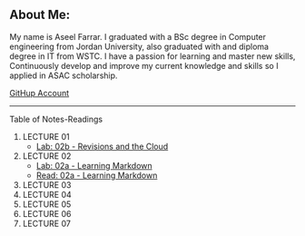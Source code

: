 
## About Me:
My name is Aseel Farrar. I graduated with a BSc degree in Computer engineering from Jordan University, also graduated with and diploma degree in IT from WSTC. I have a passion for learning and master new skills, Continuously develop and improve my current knowledge and skills so I applied in ASAC scholarship.

[GitHup Account](https://github.com/aseel-farrar)

***

Table of Notes-Readings
1. LECTURE 01
    * [Lab: 02b - Revisions and the Cloud](Lab-02b-Revisions-and-the-Cloud.md)
2. LECTURE 02
    * [Lab: 02a - Learning Markdown](Lab-02a-Learning-Markdown.md)
    * [Read: 02a - Learning Markdown](Read-02a-Learning-Markdown.md)
3. LECTURE 03
4. LECTURE 04
5. LECTURE 05
6. LECTURE 06
7. LECTURE 07